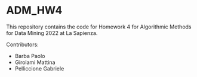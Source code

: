 # ADM_HW4
This repository contains the code for Homework 4 for Algorithmic Methods for Data Mining 2022 at La Sapienza.

Contributors:


* Barba Paolo
* Girolami Mattina
* Pelliccione Gabriele

